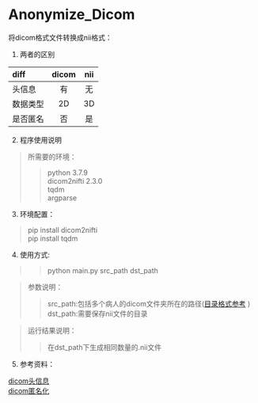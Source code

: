 # Anonymize_Dicom  
将dicom格式文件转换成nii格式：  
1. 两者的区别

 diff | dicom  |  nii  
 :---- | :-----:  |  :---:  
头信息 | 有 | 无  
数据类型 | 2D | 3D  
是否匿名 | 否 | 是  

2. 程序使用说明
  
>所需要的环境：  
>>python 3.7.9  
>>dicom2nifti 2.3.0  
>>tqdm  
>>argparse  
3. 环境配置：
  
>pip install dicom2nifti  
>pip install tqdm  
4. 使用方式:    
>>python main.py src_path dst_path  

>参数说明：  
>>src_path:包括多个病人的dicom文件夹所在的路径([目录格式参考](src_path.png) )   
>>dst_path:需要保存nii文件的目录  

>运行结果说明：  
>>在dst_path下生成相同数量的.nii文件  
  
5. 参考资料：
  
[dicom头信息](https://www.cnblogs.com/XDU-Lakers/p/9863114.html)  
[dicom匿名化](https://pydicom.github.io/pydicom/dev/auto_examples/metadata_processing/plot_anonymize.html#anonymize-dicom-data)  



